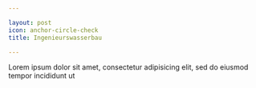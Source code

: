```yaml
---

layout: post
icon: anchor-circle-check
title: Ingenieurswasserbau

---
```


Lorem ipsum dolor sit amet, consectetur adipisicing elit, sed do eiusmod tempor incididunt ut



